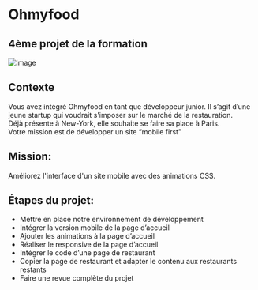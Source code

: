 # Ohmyfood
## 4ème projet de la formation

![image](https://assets-global.website-files.com/653a5b42c47238f54d01094c/655df8822912622e1af0e11b_Ohmyfood%20-%20Desktop%20Huge.png)

## Contexte
Vous avez intégré Ohmyfood en tant que développeur junior. Il s’agit d’une jeune startup qui voudrait s'imposer sur le marché de la restauration.<br>
Déjà présente à New-York, elle souhaite se faire sa place à Paris.<br>
Votre mission est de développer un site “mobile first”

## Mission: 
Améliorez l'interface d'un site mobile avec des animations CSS.

<h2>Étapes du projet:</h2>

- Mettre en place notre environnement de développement
- Intégrer la version mobile de la page d’accueil
- Ajouter les animations à la page d’accueil
- Réaliser le responsive de la page d’accueil
- Intégrer le code d’une page de restaurant
- Copier la page de restaurant et adapter le contenu aux restaurants restants
- Faire une revue complète du projet
